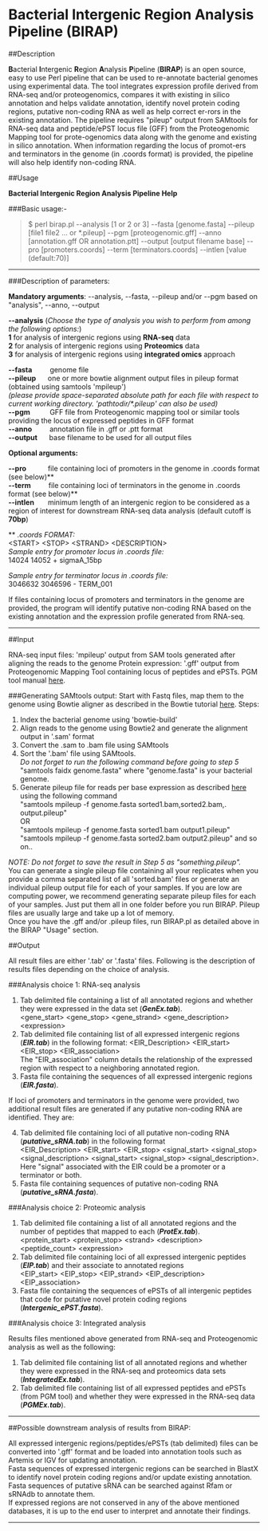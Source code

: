 # Bacterial Intergenic Region Analysis Pipeline (BIRAP)

##Description

**B**acterial **I**ntergenic **R**egion **A**nalysis **P**ipeline (**BIRAP**) is an open source, easy to use Perl pipeline that can be used to re-annotate bacterial genomes using experimental data. The tool integrates expression profile derived from RNA-seq and/or proteogenomics, compares it with existing in silico annotation and helps validate annotation, identify novel protein coding regions, putative non-coding RNA as well as help correct er-rors in the existing annotation. The pipeline requires "pileup" output from SAMtools for RNA-seq data and peptide/ePST locus file (GFF) from the Proteogenomic Mapping tool for prote-ogenomics data along with the genome and existing in silico annotation. When information regarding the locus of promot-ers and terminators in the genome (in .coords format) is provided, the pipeline will also help identify non-coding RNA.


##Usage

**Bacterial Intergenic Region Analysis Pipeline Help**

###Basic usage:-
> $ perl birap.pl \-\-analysis [1 or 2 or 3] \-\-fasta [genome.fasta] \-\-pileup [file1 file2 ... or *.pileup] \-\-pgm [proteogenomic\.gff] \-\-anno [annotation.gff OR annotation.ptt] \-\-output [output filename base]  \-\-pro [promoters\.coords] \-\-term [terminators.coords] \-\-intlen [value (default:70)]

*********************************************************
###Description of parameters:

**Mandatory arguments**: \-\-analysis, \-\-fasta, \-\-pileup and/or \-\-pgm based on "analysis", \-\-anno, \-\-output

**\-\-analysis**    (*Choose the type of analysis you wish to perform from among the following options:*)  
  **1** for analysis of intergenic regions using **RNA-seq** data  
  **2** for analysis of intergenic regions using **Proteomics** data  
  **3** for analysis of intergenic regions using **integrated omics** approach    
  
**\-\-fasta** &nbsp;&nbsp;&nbsp;&nbsp;&nbsp;&nbsp;&nbsp;&nbsp;genome file  
**\-\-pileup** &nbsp;&nbsp;&nbsp;&nbsp;&nbsp;one or more bowtie alignment output files in pileup format (obtained using samtools 'mpileup')  
*(please provide space-separated absolute path for each file with respect to current working directory.   \'pathtodir\/\*\.pileup\' can also be used)*  
**\-\-pgm** &nbsp;&nbsp;&nbsp;&nbsp;&nbsp;&nbsp;&nbsp;&nbsp;&nbsp;GFF file from Proteogenomic mapping tool or similar tools providing the locus of expressed peptides in GFF format  
**\-\-anno**  &nbsp;&nbsp;&nbsp;&nbsp;&nbsp;&nbsp;&nbsp;&nbsp;annotation file in .gff or .ptt format  
**\-\-output** &nbsp;&nbsp;&nbsp;&nbsp;&nbsp;base filename to be used for all output files  

**Optional arguments:**  

**\-\-pro** &nbsp;&nbsp;&nbsp;&nbsp;&nbsp;&nbsp;&nbsp;&nbsp;&nbsp;&nbsp;file containing loci of promoters in the genome in .coords format (see below)\*\*  
**\-\-term**  &nbsp;&nbsp;&nbsp;&nbsp;&nbsp;&nbsp;&nbsp;&nbsp;file containing loci of terminators in the genome in .coords format (see below)\*\*  
**\-\-intlen**  &nbsp;&nbsp;&nbsp;&nbsp;&nbsp;&nbsp;minimum length of an intergenic region to be considered as a region of interest for downstream RNA-seq data analysis (default cutoff is **70bp**)  

\*\* *.coords FORMAT:*  
\<START\> \<STOP\> \<STRAND\> \<DESCRIPTION\>    
*Sample entry for promoter locus in .coords file:*    
14024   14052   +       sigmaA\_15bp  

*Sample entry for terminator locus in .coords file:*    
3046632 3046596 -       TERM\_001  

If files containing locus of promoters and terminators in the genome are provided, the program will identify putative non-coding RNA based on the existing annotation and the expression profile generated from RNA-seq.  

*********************************************************


##Input

RNA-seq input files: 'mpileup' output from SAM tools generated after aligning the reads to the genome
Protein expression: '.gff' output from Proteogenomic Mapping Tool containing locus of peptides and ePSTs. PGM tool manual [here](http://www.agbase.msstate.edu/tools/pgm/).   

###Generating SAMtools output:
Start with Fastq files, map them to the genome using Bowtie aligner as described in the Bowtie tutorial [here](http://bowtie-bio.sourceforge.net/bowtie2/manual.shtml). Steps:  

1. Index the bacterial genome using 'bowtie-build'  
2. Align reads to the genome using Bowtie2 and generate the alignment output in '.sam' format  
3. Convert the .sam to .bam file using SAMtools  
4. Sort the '.bam' file using SAMtools.  
*Do not forget to run the following command before going to step 5*   
"samtools faidx genome.fasta" where "genome.fasta" is your bacterial genome.
5. Generate pileup file for reads per base expression as described   [here](http://samtools.sourceforge.net/samtools.shtml) using the following command  
"samtools mpileup -f genome.fasta sorted1.bam,sorted2.bam,. output.pileup"   
OR  
"samtools mpileup -f genome.fasta sorted1.bam output1.pileup"   
"samtools mpileup -f genome.fasta sorted2.bam output2.pileup" and so on..  
  
*NOTE: Do not forget to save the result in Step 5 as "something.pileup".*   
You can generate a single pileup file containing all your replicates when you provide a comma separated list of all 'sorted.bam' files or generate an individual pileup output file for each of your samples. If you are low are computing power, we recommend generating separate pileup files for each of your samples. Just put them all in one folder before you run BIRAP. Pileup files are usually large and take up a lot of memory.   
Once you have the .gff and/or .pileup files, run BIRAP.pl as detailed above in the BIRAP "Usage" section.  

##Output

All result files are either '.tab' or '.fasta' files. Following is the description of results files depending on the choice of analysis. 

###Analysis choice 1: RNA-seq analysis

1. Tab delimited file containing a list of all annotated regions and whether they were expressed in the data set (***GenEx.tab***).   
\<gene\_start\> \<gene\_stop\> \<gene\_strand\> \<gene\_description\> \<expression\>  
2. Tab delimited file containing list of all expressed intergenic regions (***EIR.tab***) in the following format:   \<EIR\_Description\> \<EIR\_start\> \<EIR\_stop\> \<EIR\_association\>  
The "EIR\_association" column details the relationship of the expressed region with respect to a neighboring annotated region.  
3. Fasta file containing the sequences of all expressed intergenic regions (***EIR.fasta***).  

If loci of promoters and terminators in the genome were provided, two additional result files are generated if any putative non-coding RNA are identified. They are:

4. Tab delimited file containing loci of all putative non-coding RNA (***putative\_sRNA.tab***) in the following format  
\<EIR\_Description\> \<EIR\_start\> \<EIR\_stop\> \<signal\_start\> \<signal\_stop\> \<signal\_description\> \<signal\_start\> \<signal\_stop\> \<signal\_description\>.   
Here "signal" associated with the EIR could be a promoter or a terminator or both.  
5. Fasta file containing sequences of putative non-coding RNA (***putative\_sRNA.fasta***).   

###Analysis choice 2: Proteomic analysis  

1. Tab delimited file containing a list of all annotated regions and the number of peptides that mapped to each (***ProtEx.tab***).  
\<protein\_start\> \<protein\_stop\> \<strand\> \<description\> \<peptide\_count\> \<expression\>  
2. Tab delimited file containing loci of all expressed intergenic peptides (***EIP.tab***) and their associate to annotated regions   
\<EIP\_start\> \<EIP\_stop\> \<EIP\_strand\> \<EIP\_description\> \<EIP\_association\>  
3. Fasta file containing the sequences of ePSTs of all intergenic peptides that code for putative novel protein coding regions (***Intergenic\_ePST.fasta***).  

###Analysis choice 3: Integrated analysis  

Results files mentioned above generated from RNA-seq and Proteogenomic analysis as well as the following:  

1. Tab delimited file containing list of all annotated regions and whether they were expressed in the RNA-seq and proteomics data sets (***IntegratedEx.tab***).  
2. Tab delimited file containing list of all expressed peptides and ePSTs (from PGM tool) and whether they were expressed in the RNA-seq data (***PGMEx.tab***).   

*********************************************************  
  
##Possible downstream analysis of results from BIRAP:  

All expressed intergenic regions/peptides/ePSTs (tab delimited) files can be converted into '.gff' format and be loaded into annotation tools such as Artemis or IGV for updating annotation.   
Fasta sequences of expressed intergenic regions can be searched in BlastX to identify novel protein coding regions and/or update existing annotation.   
Fasta sequences of putative sRNA can be searched against Rfam or sRNAdb to annotate them.   
If expressed regions are not conserved in any of the above mentioned databases, it is up to the end user to interpret and annotate their findings.  

*********************************************************  
  